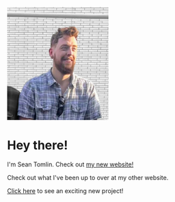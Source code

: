 <img src="IMG_2507~4.jpg" height="264">

# Hey there! 

I'm Sean Tomlin. Check out [my new website!](https://www.seanmtomlin.com/)


Check out what I've been up to over at my other website. 


[Click here](https://www.youtube.com/watch?v=dQw4w9WgXcQ) to see an exciting new project!

